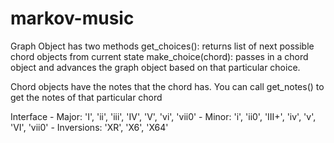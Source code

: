 # markov-music

Graph Object has two methods
    get_choices(): returns list of next possible chord objects from current state
    make_choice(chord): passes in a chord object and advances the graph object based on that particular choice.

Chord objects have the notes that the chord has. You can call get_notes() to get the notes of that particular chord

Interface 
    - Major: 'I', 'ii', 'iii', 'IV', 'V', 'vi', 'vii0'
    - Minor: 'i', 'ii0', 'III+', 'iv', 'v', 'VI', 'vii0'
    - Inversions: 'XR', 'X6', 'X64'
